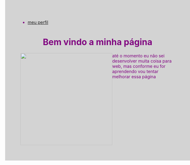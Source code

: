 <!DOCTYPE html>
<html>
<head>
  <meta charset="utf-8">
  <meta name="viewport" content="width=device-width">
  <title>Nada surpreendente</title>
<style>
h1{
  text-align: center;
}
body{
background: lightgray;
color: purple;
position: fixed;
right:0%;
top: 0%;
}
a.link{
  color: purple;
}

#menu {
  position: fixed;
  right: 0%;
  top: 35%;
  width: 7em;
  margin-top: 2.0em;
  background: whitesmoke;
  color: purple;
}

</style>
</head>
<body>
<nav id="menu">
<ul>
<li><a href= "https://github.com/D-elly" title="meu perfil no github"> meu perfil</a>
</ul>
</nav>
  </body>
    <h1>Bem vindo a minha página</h1>
    <p>
    <img src="https://th.bing.com/th/id/R.afe61dca9e27c1d5fb9010d69c2eae14?rik=beUApgsqtjYs%2bA&pid=ImgRaw&r=0" style="float: left;width: 300px;">
     até o momento eu não sei desenvolver muita coisa para web,
     mas conforme eu for aprendendo vou tentar melhorar essa página  
    </p>
  </body>
</html>
